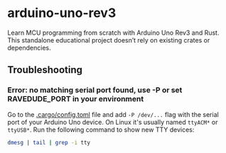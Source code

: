 # arduino-uno-rev3
Learn MCU programming from scratch with Arduino Uno Rev3 and Rust. This standalone educational project doesn’t rely on existing crates or dependencies.

## Troubleshooting

### Error: no matching serial port found, use -P or set RAVEDUDE_PORT in your environment

Go to the [.cargo/config.toml](.cargo/config.toml) file and add `-P /dev/...` flag with the serial port of your Arduino Uno device.
On Linux it's usually named `ttyACM*` or `ttyUSB*`.
Run the following command to show new TTY devices:
```sh
dmesg | tail | grep -i tty
```